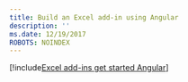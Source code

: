 ```yaml
---
title: Build an Excel add-in using Angular
description: ''
ms.date: 12/19/2017
ROBOTS: NOINDEX
---
```


[!include[Excel add-ins get started Angular](../includes/file-get-started-excel-angular.md)]

